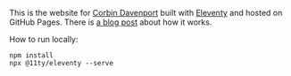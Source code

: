 This is the website for [Corbin Davenport](https://corbin.io) built with [Eleventy](https://www.11ty.dev/) and hosted on GitHub Pages. There is [a blog post](https://blog.corbin.io/post/752757825366835200/how-i-made-my-new-personal-website) about how it works.

How to run locally:

```
npm install
npx @11ty/eleventy --serve
```
